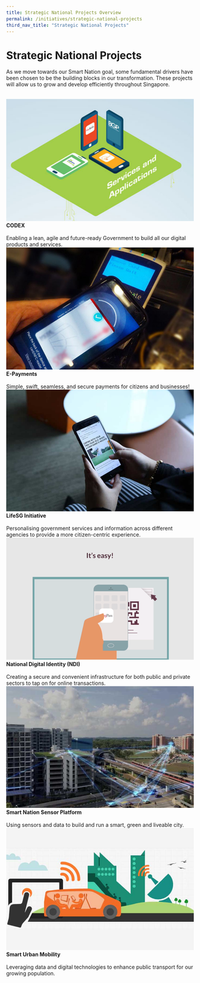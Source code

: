 ```yaml
---
title: Strategic National Projects Overview
permalink: /initiatives/strategic-national-projects
third_nav_title: "Strategic National Projects"
---
```


# Strategic National Projects

As we move towards our Smart Nation goal, some fundamental drivers have been chosen to be the building blocks in our transformation. These projects will allow us to grow and develop efficiently throughout Singapore. 

<br>
<div class="row">  
  <div class="column-c" > 
    <a href="/initiatives/strategic-national-projects/codex" target="_blank"><img src="/images/initiatives/overview-pages/codex.png"></a><br>
    <div class="header"><b>CODEX</b></div><br>
    <div class="para">Enabling a lean, agile and future-ready Government to build all our digital products and services.</div>
  </div>
   <div class="column-c"> 
    <a href="/initiatives/strategic-national-projects/e-payments" target="_blank"><img src="/images/initiatives/overview-pages/e-payments.png"></a><br>
     <div class="header"><b>E-Payments</b></div><br>
    <div class="para">Simple, swift, seamless, and secure payments for citizens and businesses!</div>
  </div>
  <div class="column-c">  
    <a href="/initiatives/strategic-national-projects/lifesg-initiative" target="_blank"><img src="/images/initiatives/overview-pages/LifeSG-initiative.png"></a><br>
    <div class="header"><b>LifeSG Initiative</b></div><br>
    <div class="para">Personalising government services and information across different agencies to provide a more citizen-centric experience.</div>
  </div>     
</div>
<div class="row">  
  <div class="column-c" > 
    <a href="/initiatives/strategic-national-projects/national-digital-identity" target="_blank"><img src="/images/initiatives/overview-pages/national-digital-identity.png"></a><br>
    <div class="header"><b>National Digital Identity (NDI)</b></div><br>
    <div class="para">Creating a secure and convenient infrastructure for both public and private sectors to tap on for online transactions.</div>
  </div>
  <div class="column-c"> 
    <a href="/our-smart-nation/initiatives/strategic-national-projects/smart-nation-sensor-platform" target="_blank"><img src="/images/our-smart-nation/Initiatives/overview-page/smart-nation-sensor-platform.png"></a><br>       
    <div class="header"><b>Smart Nation Sensor Platform</b></div><br>
    <div class="para">Using sensors and data to build and run a smart, green and liveable city.</div> 
  </div>  
  <div class="column-c">  
    <a href="/our-smart-nation/initiatives/strategic-national-projects/smart-urban-mobility" target="_blank"><img src="/images/our-smart-nation/Initiatives/overview-page/smart-urban-mobility.png"></a><br>
    <div class="header"><b>Smart Urban Mobility</b></div><br>
    <div class="para">Leveraging data and digital technologies to enhance public transport for our growing population.</div>    
  </div>     
</div>
